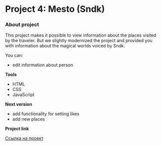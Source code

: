 # Project 4: Mesto (Sndk)

### About project

This project makes it possible to view information about the places visited by the traveler. But we slightly modernized the project and provided you with information about the magical worlds voiced by Sndk. 

You can:

* edit information about person

**Tools**

* HTML
* CSS
* JavaScript

**Next version**

* add functionality for setting likes
* add new places

**Project link**

[Ссылка на проект](https://natastereo8.github.io/mesto/)
